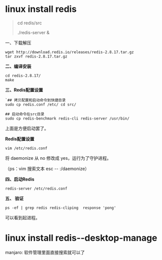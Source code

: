 # linux install redis

> cd redis/src
>
> ./redis-server &

一、下载解压

```
wget http://download.redis.io/releases/redis-2.8.17.tar.gz
tar zxvf redis-2.8.17.tar.gz
```

**二、编译安装**

```
cd redis-2.8.17/
make
```

**三、Redis配置设置**

```
`## 拷贝配置和启动命令到快捷目录
sudo cp redis.conf /etc/ cd src/ 

## 启动命令在src目录
sudo cp redis-benchmark redis-cli redis-server /usr/bin/
```

上面是方便启动罢了。

**Redis配置设置**

```
vim /etc/redis.conf
```

将 daemonize 从 no 修改成 yes，运行为了守护进程。

（ps：vim 搜索文本 esc -- :/daemonize）

**四、启动Redis**

```
redis-server /etc/redis.conf
```

**五、 验证**

```
ps -ef | grep redis redis-cliping  response 'pong'
```

可以看到起进程。

# linux install redis--desktop-manage

manjaro: 软件管理里面直接搜索就可以了

